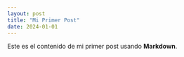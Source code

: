 ```yaml
---
layout: post
title: "Mi Primer Post"
date: 2024-01-01
---
```


Este es el contenido de mi primer post usando **Markdown**.